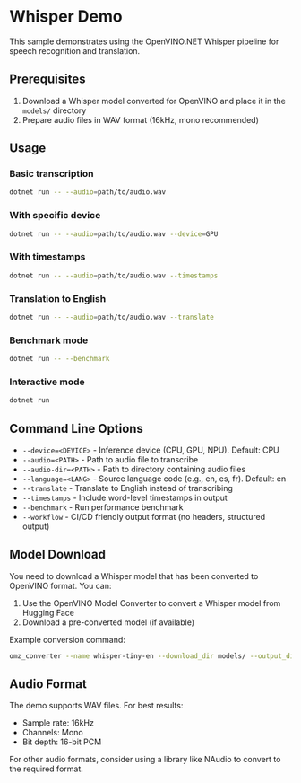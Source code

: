 # Whisper Demo

This sample demonstrates using the OpenVINO.NET Whisper pipeline for speech recognition and translation.

## Prerequisites

1. Download a Whisper model converted for OpenVINO and place it in the `models/` directory
2. Prepare audio files in WAV format (16kHz, mono recommended)

## Usage

### Basic transcription
```bash
dotnet run -- --audio=path/to/audio.wav
```

### With specific device
```bash
dotnet run -- --audio=path/to/audio.wav --device=GPU
```

### With timestamps
```bash
dotnet run -- --audio=path/to/audio.wav --timestamps
```

### Translation to English
```bash
dotnet run -- --audio=path/to/audio.wav --translate
```

### Benchmark mode
```bash
dotnet run -- --benchmark
```

### Interactive mode
```bash
dotnet run
```

## Command Line Options

- `--device=<DEVICE>` - Inference device (CPU, GPU, NPU). Default: CPU
- `--audio=<PATH>` - Path to audio file to transcribe
- `--audio-dir=<PATH>` - Path to directory containing audio files
- `--language=<LANG>` - Source language code (e.g., en, es, fr). Default: en
- `--translate` - Translate to English instead of transcribing
- `--timestamps` - Include word-level timestamps in output
- `--benchmark` - Run performance benchmark
- `--workflow` - CI/CD friendly output format (no headers, structured output)

## Model Download

You need to download a Whisper model that has been converted to OpenVINO format. You can:

1. Use the OpenVINO Model Converter to convert a Whisper model from Hugging Face
2. Download a pre-converted model (if available)

Example conversion command:
```bash
omz_converter --name whisper-tiny-en --download_dir models/ --output_dir models/
```

## Audio Format

The demo supports WAV files. For best results:
- Sample rate: 16kHz
- Channels: Mono
- Bit depth: 16-bit PCM

For other audio formats, consider using a library like NAudio to convert to the required format.